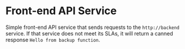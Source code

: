 # Front-end API Service

Simple front-end API service that sends requests to the `http://backend` service. If that service does not meet its SLAs,
it will return a canned response `Hello from backup function`.